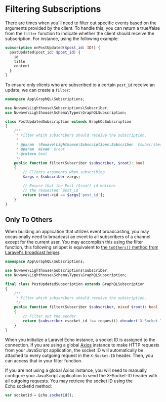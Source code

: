 # Filtering Subscriptions

There are times when you'll need to filter out specific events based on the arguments provided by the client. To handle this, you can return a true/false from the `filter` function to indicate whether the client should receive the subscription. For instance, using the following example:

```graphql
subscription onPostUpdated($post_id: ID!) {
  postUpdated(post_id: $post_id) {
    id
    title
    content
  }
}
```

To ensure only clients who are subscribed to a certain `post_id` receive an update, we can create a `filter`:

```php
namespace App\GraphQL\Subscriptions;

use Nuwave\Lighthouse\Subscriptions\Subscriber;
use Nuwave\Lighthouse\Schema\Types\GraphQLSubscription;

class PostUpdatedSubscription extends GraphQLSubscription
{
    /**
     * Filter which subscribers should receive the subscription.
     *
     * @param  \Nuwave\Lighthouse\Subscriptions\Subscriber  $subscriber
     * @param  mixed  $root
     * @return bool
     */
    public function filter(Subscriber $subscriber, $root): bool
    {
        // Clients arguments when subscribing
        $args = $subscriber->args;

        // Ensure that the Post ($root) id matches
        // the requested `post_id`
        return $root->id == $args['post_id'];
    }
}
```

## Only To Others

When building an application that utilizes event broadcasting, you may occasionally need to broadcast an event to all subscribers of a channel except for the current user.
You may accomplish this using the filter function, this following snippet is equivalent to [the `toOthers()` method from Laravel's broadcast helper](https://laravel.com/docs/9.x/broadcasting#only-to-others).

```php
namespace App\GraphQL\Subscriptions;

use Nuwave\Lighthouse\Subscriptions\Subscriber;
use Nuwave\Lighthouse\Schema\Types\GraphQLSubscription;

final class PostUpdatedSubscription extends GraphQLSubscription
{
    /**
     * Filter which subscribers should receive the subscription.
     */
    public function filter(Subscriber $subscriber, mixed $root): bool
    {
        // Filter out the sender
        return $subscriber->socket_id !== request()->header('X-Socket-ID');
    }
}
```

When you initialize a Laravel Echo instance, a socket ID is assigned to the connection.
If you are using a global [Axios](https://github.com/mzabriskie/axios) instance to make HTTP requests from your JavaScript application, the socket ID will automatically be attached to every outgoing request in the `X-Socket-ID` header.
Then, you can access that in your filter function.

If you are not using a global Axios instance, you will need to manually configure your JavaScript application to send the X-Socket-ID header with all outgoing requests. You may retrieve the socket ID using the Echo.socketId method:

```js
var socketId = Echo.socketId();
```
